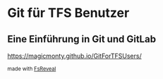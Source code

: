 # Git für TFS Benutzer

## Eine Einführung in Git und GitLab

https://magicmonty.github.io/GitForTFSUsers/

<small>made with [FsReveal](http://fsprojects.github.io/FsReveal/)</small>
